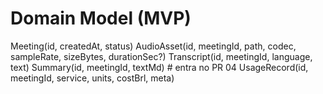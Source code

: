 # Domain Model (MVP)
Meeting(id, createdAt, status)
AudioAsset(id, meetingId, path, codec, sampleRate, sizeBytes, durationSec?)
Transcript(id, meetingId, language, text)
Summary(id, meetingId, textMd)        # entra no PR 04
UsageRecord(id, meetingId, service, units, costBrl, meta)
